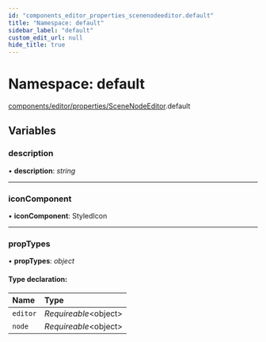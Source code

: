 ```yaml
---
id: "components_editor_properties_scenenodeeditor.default"
title: "Namespace: default"
sidebar_label: "default"
custom_edit_url: null
hide_title: true
---
```


# Namespace: default

[components/editor/properties/SceneNodeEditor](components_editor_properties_scenenodeeditor.md).default

## Variables

### description

• **description**: *string*

___

### iconComponent

• **iconComponent**: StyledIcon

___

### propTypes

• **propTypes**: *object*

#### Type declaration:

Name | Type |
:------ | :------ |
`editor` | *Requireable*<object\> |
`node` | *Requireable*<object\> |
